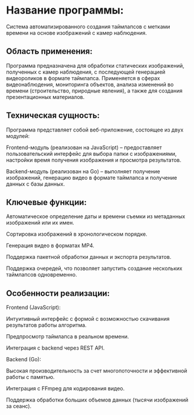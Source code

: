 # Название программы:
Система автоматизированного создания таймлапсов с метками времени на основе изображений с камер наблюдения.

## Область применения:
Программа предназначена для обработки статических изображений, полученных с камер наблюдения, с последующей генерацией видеороликов в формате таймлапса. Применяется в сферах видеонаблюдения, мониторинга объектов, анализа изменений во времени (строительство, природные явления), а также для создания презентационных материалов.

## Техническая сущность:
Программа представляет собой веб-приложение, состоящее из двух модулей:

Frontend-модуль (реализован на JavaScript) – предоставляет пользовательский интерфейс для выбора папки с изображениями, настройки время получения изображения и просмотра результатов.

Backend-модуль (реализован на Go) – выполняет получение изображений, генерацию видео в формате таймлапса и получение данных с базы данных.

## Ключевые функции:

Автоматическое определение даты и времени съемки из метаданных изображений или их имен.

Сортировка изображений в хронологическом порядке.

Генерация видео в форматах MP4.

Поддержка пакетной обработки данных и экспорта результатов.

Поддержка очередей, что позволяет запустить создание нескольких таймлапсов одновременно.

## Особенности реализации:

Frontend (JavaScript):

Интуитивный интерфейс с формой с возможностью скачивания результатов работы алгоритма.

Предпросмотр таймлапса в реальном времени.

Интеграция с backend через REST API.

Backend (Go):

Высокая производительность за счет многопоточности и эффективной работы с памятью.

Интеграция с FFmpeg для кодирования видео.

Поддержка обработки больших объемов данных (тысячи изображений за сеанс).
